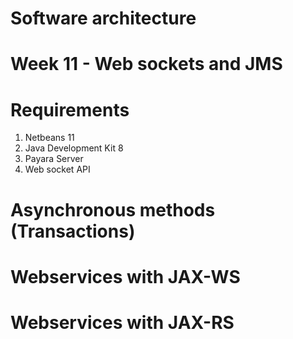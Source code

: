 # Software architecture
# Week 11 - Web sockets and JMS

# Requirements
1. Netbeans 11
2. Java Development Kit 8
3. Payara Server
4. Web socket API


# Asynchronous methods (Transactions)

# Webservices with JAX-WS
# Webservices with JAX-RS